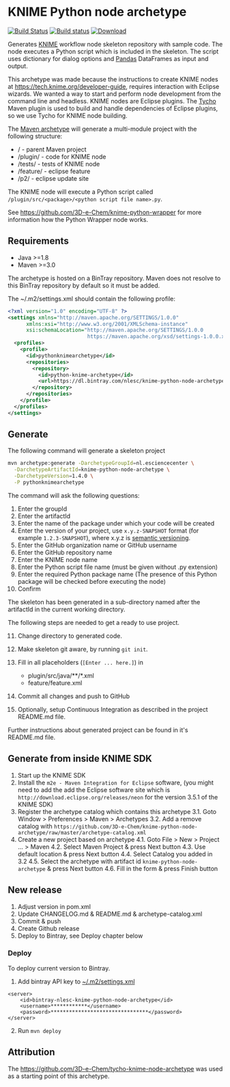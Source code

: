 # KNIME Python node archetype

[![Build Status](https://travis-ci.org/3D-e-Chem/knime-python-node-archetype.svg?branch=master)](https://travis-ci.org/3D-e-Chem/knime-python-node-archetype)
[![Build status](https://ci.appveyor.com/api/projects/status/5dory9qjycepcmcn/branch/master?svg=true)](https://ci.appveyor.com/project/3D-e-Chem/knime-python-node-archetype/branch/master)
[![Download](https://api.bintray.com/packages/nlesc/knime-python-node-archetype/knime-python-node-archetype/images/download.svg) ](https://bintray.com/nlesc/knime-python-node-archetype/knime-python-node-archetype/_latestVersion)

Generates [KNIME](http://www.knime.org) workflow node skeleton repository with sample code.
The node executes a Python script which is included in the skeleton.
The script uses dictionary for dialog options and [Pandas](http://pandas.pydata.org/) DataFrames as input and output.

This archetype was made because the instructions to create KNIME nodes at https://tech.knime.org/developer-guide, requires interaction with Eclipse wizards. We wanted a way to start and perform node development from the command line and headless.
KNIME nodes are Eclipse plugins. The [Tycho](https://eclipse.org/tycho/) Maven plugin is used to build and handle dependencies of Eclipse plugins, so we use Tycho for KNIME node building.

The [Maven archetype](https://maven.apache.org/guides/introduction/introduction-to-archetypes.html) will generate a multi-module project with the following structure:

* / - parent Maven project
* /plugin/ - code for KNIME node
* /tests/ - tests of KNIME node
* /feature/ - eclipse feature
* /p2/ - eclipse update site

The KNIME node will execute a Python script called `/plugin/src/<package>/<python script file name>.py`.

See https://github.com/3D-e-Chem/knime-python-wrapper for more information how the Python Wrapper node works.

## Requirements

* Java >=1.8
* Maven >=3.0

The archetype is hosted on a BinTray repository. Maven does not resolve to this BinTray repository by default so it must be added.

The ~/.m2/settings.xml should contain the following profile:

```xml
<?xml version="1.0" encoding="UTF-8" ?>
<settings xmlns="http://maven.apache.org/SETTINGS/1.0.0"
      xmlns:xsi="http://www.w3.org/2001/XMLSchema-instance"
      xsi:schemaLocation="http://maven.apache.org/SETTINGS/1.0.0
                          https://maven.apache.org/xsd/settings-1.0.0.xsd">
  <profiles>
    <profile>
      <id>pythonknimearchetype</id>
      <repositories>
        <repository>
          <id>python-knime-archetype</id>
          <url>https://dl.bintray.com/nlesc/knime-python-node-archetype</url>
        </repository>
      </repositories>
    </profile>
  </profiles>
</settings>
```

## Generate

The following command will generate a skeleton project

```sh
mvn archetype:generate -DarchetypeGroupId=nl.esciencecenter \
  -DarchetypeArtifactId=knime-python-node-archetype \
  -DarchetypeVersion=1.4.0 \
  -P pythonknimearchetype
```

The command will ask the following questions:

1. Enter the groupId
2. Enter the artifactId
3. Enter the name of the package under which your code will be created
4. Enter the version of your project, use `x.y.z-SNAPSHOT` format (for example `1.2.3-SNAPSHOT`), where x.y.z is [semantic versioning](http://semver.org/).
5. Enter the GitHub organization name or GitHub username
6. Enter the GitHub repository name
7. Enter the KNIME node name
8. Enter the Python script file name (must be given without .py extension)
9. Enter the required Python package name (The presence of this Python package will be checked before executing the node)
10. Confirm

The skeleton has been generated in a sub-directory named after the artifactId in the current working directory.

The following steps are needed to get a ready to use project.

11. Change directory to generated code.
12. Make skeleton git aware, by running `git init`.
13. Fill in all placeholders (`[Enter ... here.]`) in

    * plugin/src/java/**/*.xml
    * feature/feature.xml

14. Commit all changes and push to GitHub
15. Optionally, setup Continuous Integration as described in the project README.md file.

Further instructions about generated project can be found in it's README.md file.

## Generate from inside KNIME SDK

1. Start up the KNIME SDK
2. Install the `m2e - Maven Integration for Eclipse` software, (you might need to add the add the Eclipse software site which is `http://download.eclipse.org/releases/neon` for the version 3.5.1 of the KNIME SDK)
3. Register the archetype catalog which contains this archetype
3.1. Goto Window > Preferences > Maven > Archetypes
3.2. Add a remove catalog with `https://github.com/3D-e-Chem/knime-python-node-archetype/raw/master/archetype-catalog.xml`
4. Create a new project based on archetype
4.1. Goto File > New > Project ... > Maven
4.2. Select Maven Project & press Next button
4.3. Use default location & press Next button
4.4. Select Catalog you added in 3.2
4.5. Select the archetype with artifact id `knime-python-node-archetype` & press Next button
4.6. Fill in the form & press Finish button

## New release

1. Adjust version in pom.xml
2. Update CHANGELOG.md & README.md & archetype-catalog.xml
3. Commit & push
4. Create Github release
5. Deploy to Bintray, see Deploy chapter below

### Deploy

To deploy current version to Bintray.

1. Add bintray API key to [~/.m2/settings.xml](https://maven.apache.org/settings.html)

```
<server>
    <id>bintray-nlesc-knime-python-node-archetype</id>
    <username>************</username>
    <password>********************************</password>
</server>
```

2. Run `mvn deploy`

## Attribution

The https://github.com/3D-e-Chem/tycho-knime-node-archetype was used as a starting point of this archetype.
